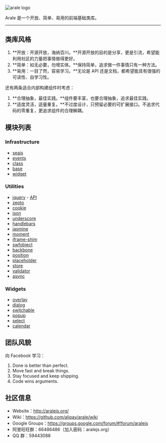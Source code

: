 
![arale logo](/alipay/arale/raw/master/docs/assets/arale-logo.jpg)

Arale 是一个开放、简单、易用的前端基础类库。

---


## 类库风格


1. **开放：开源开放，海纳百川。**开源开放的目的是分享，更是引流，希望能利用社区的力量把事情做得更好。
1. **简单：如无必要，勿增实体。**保持简单，追求做一件事情只有一种方法。
1. **易用：一目了然，容易学习。**无论是 API 还是文档，都希望能具有很强的可读性、自学习性。

还有两条适合内部构建组件时考虑：

1. **合理抽象，最佳实践。**组件要丰富，也要合理抽象，追求最佳实践。
1. **适度灵活，适量重复。**不过度设计，只预留必要的可扩展接口。不追求代码的零重复，更追求组件的合理解耦。


## 模块列表

### Infrastructure

- [seajs](http://aralejs.org/docs/seajs/)
- [events](http://aralejs.org/docs/events/)
- [class](http://aralejs.org/docs/class/)
- [base](http://aralejs.org/docs/base/)
- [widget](http://aralejs.org/docs/widget/)


### Utilities

- [jquery](http://aralejs.org/docs/jquery/) - [API](http://api.jquery.com)
- [zepto](http://aralejs.org/docs/zepto/)
- [cookie](http://aralejs.org/docs/cookie/)
- [json](http://aralejs.org/docs/json/)
- [underscore](http://aralejs.org/docs/underscore/)
- [handlebars](http://aralejs.org/docs/handlebars/)
- [jasmine](http://aralejs.org/docs/jasmine/)
- [moment](http://aralejs.org/docs/moment/)
- [iframe-shim](http://aralejs.org/docs/iframe-shim/)
- [swfobject](http://aralejs.org/docs/swfobject/)
- [backbone](http://aralejs.org/docs/backbone/)
- [position](http://aralejs.org/docs/position/)
- [placeholder](http://aralejs.org/docs/placeholder/)
- [store](http://aralejs.org/docs/store/)
- [validator](http://aralejs.org/docs/validator/)
- [async](http://aralejs.org/docs/async/)

### Widgets

- [overlay](http://aralejs.org/docs/overlay/)
- [dialog](http://aralejs.org/docs/dialog/)
- [switchable](http://aralejs.org/docs/switchable/)
- [popup](http://aralejs.org/docs/popup/)
- [select](http://aralejs.github.com/select/)
- [calendar](http://aralejs.org/docs/calendar/)



## 团队风貌

向 Facebook 学习：

1. Done is better than perfect.
1. Move fast and break things.
1. Stay focused and keep shipping.
1. Code wins arguments.


## 社区信息

- Website：<http://aralejs.org/>
- Wiki：<https://github.com/alipay/arale/wiki>
- Google Groups：<https://groups.google.com/forum/#!forum/aralejs>
- 阿里旺旺群：66486486（加入密码：aralejs.org）
- QQ 群：59443088
